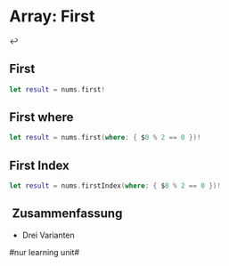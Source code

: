 # Array: First
↩️

## First
```swift
let result = nums.first!
```

## First where
```swift
let result = nums.first(where: { $0 % 2 == 0 })!
```

## First Index

```swift
let result = nums.firstIndex(where: { $0 % 2 == 0 })!
```

##  Zusammenfassung
- Drei Varianten

#nur learning unit#